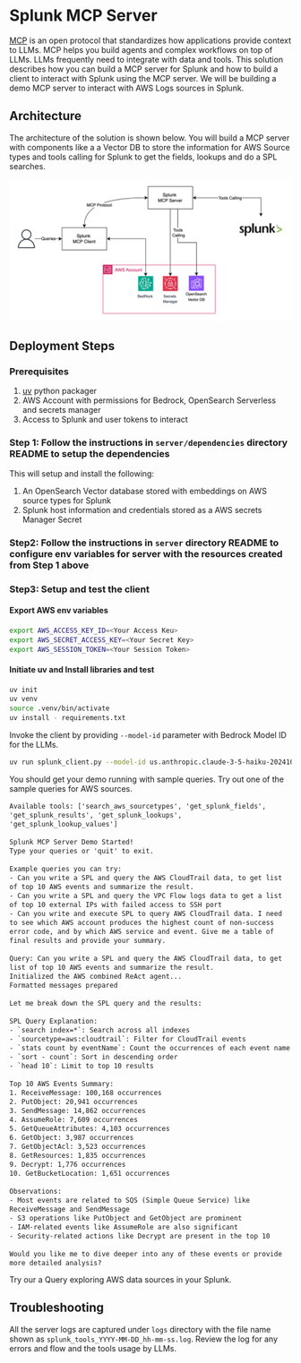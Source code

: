 # Splunk MCP Server

[MCP](https://modelcontextprotocol.io/introduction) is an open protocol that standardizes how applications provide context to LLMs. MCP helps you build agents and complex workflows on top of LLMs. LLMs frequently need to integrate with data and tools. This solution describes how you can build a MCP server for Splunk and how to build a client to interact with Splunk using the MCP server. We will be building a demo MCP server to interact with AWS Logs sources in Splunk.

## Architecture
The architecture of the solution is shown below. You will build a MCP server with components like a a Vector DB to store the information for AWS Source types and tools calling for Splunk to get the fields, lookups and do a SPL searches.

![splunk_mcp_server](images/splunk-mcp-server.png)


## Deployment Steps
### Prerequisites
1) [uv](https://docs.astral.sh/uv/) python packager
2) AWS Account with permissions for Bedrock, OpenSearch Serverless and secrets manager
3) Access to Splunk and user tokens to interact

### Step 1: Follow the instructions in `server/dependencies` directory README to setup the dependencies
This will setup and install the following:
1) An OpenSearch Vector database stored with embeddings on AWS source types for Splunk
2) Splunk host information and credentials stored as a AWS secrets Manager Secret

### Step2: Follow the instructions in `server` directory README to configure env variables for server with the resources created from Step 1 above

### Step3: Setup and test the client

#### Export AWS env variables
```bash
export AWS_ACCESS_KEY_ID=<Your Access Keu>
export AWS_SECRET_ACCESS_KEY=<Your Secret Key>
export AWS_SESSION_TOKEN=<Your Session Token>
```

#### Initiate uv and Install libraries and test
```bash
uv init
uv venv
source .venv/bin/activate 
uv install - requirements.txt
```

Invoke the client by providing `--model-id` parameter with Bedrock Model ID for the LLMs.

```bash
uv run splunk_client.py --model-id us.anthropic.claude-3-5-haiku-20241022-v1:0
```

You should get your demo running with sample queries. Try out one of the sample queries for AWS sources.
```
Available tools: ['search_aws_sourcetypes', 'get_splunk_fields', 'get_splunk_results', 'get_splunk_lookups', 'get_splunk_lookup_values']

Splunk MCP Server Demo Started!
Type your queries or 'quit' to exit.

Example queries you can try:
- Can you write a SPL and query the AWS CloudTrail data, to get list of top 10 AWS events and summarize the result.
- Can you write a SPL and query the VPC Flow logs data to get a list of top 10 external IPs with failed access to SSH port
- Can you write and execute SPL to query AWS CloudTrail data. I need to see which AWS account produces the highest count of non-success error code, and by which AWS service and event. Give me a table of final results and provide your summary.

Query: Can you write a SPL and query the AWS CloudTrail data, to get list of top 10 AWS events and summarize the result.
Initialized the AWS combined ReAct agent...
Formatted messages prepared

Let me break down the SPL query and the results:

SPL Query Explanation:
- `search index=*`: Search across all indexes
- `sourcetype=aws:cloudtrail`: Filter for CloudTrail events
- `stats count by eventName`: Count the occurrences of each event name
- `sort - count`: Sort in descending order
- `head 10`: Limit to top 10 results

Top 10 AWS Events Summary:
1. ReceiveMessage: 100,168 occurrences
2. PutObject: 20,941 occurrences
3. SendMessage: 14,862 occurrences
4. AssumeRole: 7,609 occurrences
5. GetQueueAttributes: 4,103 occurrences
6. GetObject: 3,987 occurrences
7. GetObjectAcl: 3,523 occurrences
8. GetResources: 1,835 occurrences
9. Decrypt: 1,776 occurrences
10. GetBucketLocation: 1,651 occurrences

Observations:
- Most events are related to SQS (Simple Queue Service) like ReceiveMessage and SendMessage
- S3 operations like PutObject and GetObject are prominent
- IAM-related events like AssumeRole are also significant
- Security-related actions like Decrypt are present in the top 10

Would you like me to dive deeper into any of these events or provide more detailed analysis?

```

Try our a Query exploring AWS data sources in your Splunk.

## Troubleshooting
All the server logs are captured under `logs` directory with the file name shown as `splunk_tools_YYYY-MM-DD_hh-mm-ss.log`. Review the log for any errors and flow and the tools usage by LLMs.